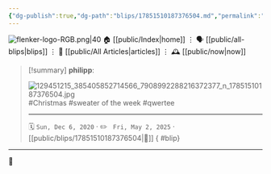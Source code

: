 ```yaml
---
{"dg-publish":true,"dg-path":"blips/17851510187376504.md","permalink":"/blips/17851510187376504/","title":"philipp on instagram @ 2020-12-06"}
---
```



<div class="transclusion internal-embed is-loaded"><div class="markdown-embed">




![flenker-logo-RGB.png|40](/img/user/attachments/flenker-logo-RGB.png)
🏠 [[public/Index\|home]]  ⋮ 🗣️ [[public/all-blips\|blips]] ⋮  📝 [[public/All Articles\|articles]]  ⋮ 🕰️ [[public/now\|now]]


</div></div>


> [!summary] **philipp**:
>
> ![129451215_385405852714566_7908992288216372377_n_17851510187376504.jpg](/img/user/attachments/129451215_385405852714566_7908992288216372377_n_17851510187376504.jpg)
> #Christmas #sweater of the week #qwertee
> - - -
>
> 🗓️ <code>Sun, Dec 6, 2020</code>  · ✏️ <code> Fri, May 2, 2025</code>  · [[public/blips/17851510187376504\|🔗]]
{ #blip}


- - -

 👾

